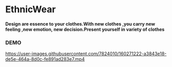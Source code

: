 # EthnicWear
 #### Design are essence to your clothes.With new clothes ,you carry new feeling ,new emotion, new decision.Present yourself in variety of clothes

### DEMO
https://user-images.githubusercontent.com/7824010/160271222-a3843e18-de5e-464a-8d0c-fe891ad283e7.mp4

